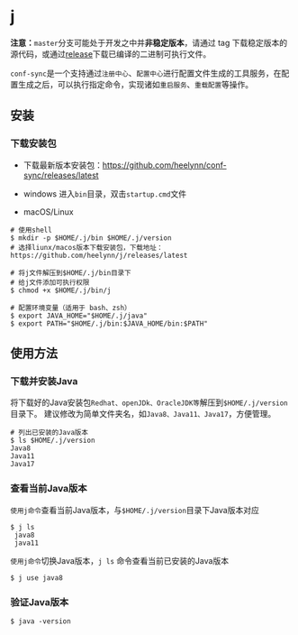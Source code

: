 # j

**注意：**`master`分支可能处于开发之中并**非稳定版本**，请通过 tag 下载稳定版本的源代码，或通过[release](https://github.com/heelynn/conf-sync/releases)下载已编译的二进制可执行文件。

`conf-sync`是一个支持通过`注册中心`、`配置中心`进行配置文件生成的工具服务，在配置生成之后，可以执行指定命令，实现诸如`重启服务`、`重载配置`等操作。

## 安装

### 下载安装包

- 下载最新版本安装包：https://github.com/heelynn/conf-sync/releases/latest

- windows 
进入`bin`目录，双击`startup.cmd`文件

- macOS/Linux

 ```shell
 # 使用shell
 $ mkdir -p $HOME/.j/bin $HOME/.j/version
 # 选择liunx/macos版本下载安装包，下载地址：https://github.com/heelynn/j/releases/latest
 
 # 将j文件解压到$HOME/.j/bin目录下 
 # 给j文件添加可执行权限
 $ chmod +x $HOME/.j/bin/j
 
 # 配置环境变量（适用于 bash、zsh）
 $ export JAVA_HOME="$HOME/.j/java"
 $ export PATH="$HOME/.j/bin:$JAVA_HOME/bin:$PATH"
 ```

## 使用方法

### 下载并安装Java
将下载好的Java安装包`Redhat、openJDk、OracleJDK等`解压到`$HOME/.j/version`目录下。
建议修改为简单文件夹名，如`Java8、Java11、Java17`，方便管理。
 ```shell
 # 列出已安装的Java版本
 $ ls $HOME/.j/version
 Java8
 Java11
 Java17
 ```

### 查看当前Java版本
`使用j命令`查看当前Java版本，与`$HOME/.j/version`目录下Java版本对应
 ```shell
 $ j ls
  java8
  java11
 ```

`使用j命令`切换Java版本，`j ls` 命令查看当前已安装的Java版本
 ```shell
 $ j use java8
 ```
### 验证Java版本
 ```shell
 $ java -version
 ```


